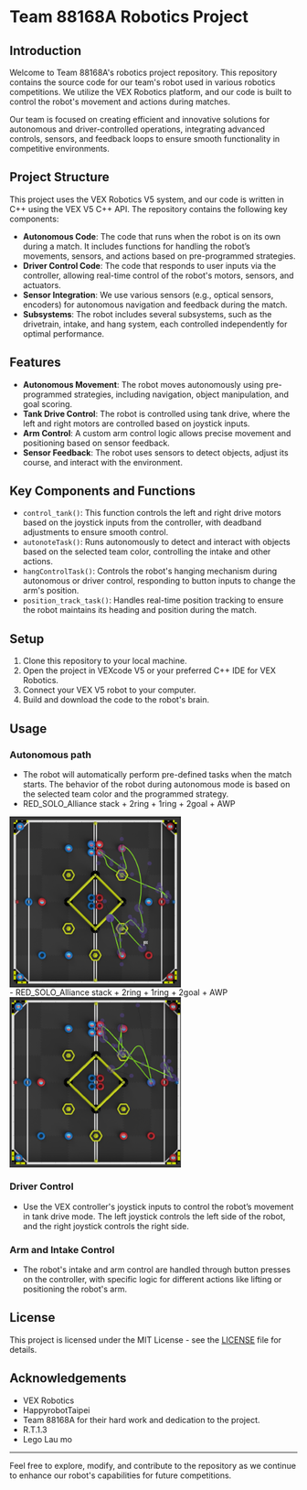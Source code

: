 # Team 88168A Robotics Project
## Introduction

Welcome to Team 88168A's robotics project repository. This repository contains the source code for our team's robot used in various robotics competitions. We utilize the VEX Robotics platform, and our code is built to control the robot's movement and actions during matches.

Our team is focused on creating efficient and innovative solutions for autonomous and driver-controlled operations, integrating advanced controls, sensors, and feedback loops to ensure smooth functionality in competitive environments.

## Project Structure

This project uses the VEX Robotics V5 system, and our code is written in C++ using the VEX V5 C++ API. The repository contains the following key components:

- **Autonomous Code**: The code that runs when the robot is on its own during a match. It includes functions for handling the robot’s movements, sensors, and actions based on pre-programmed strategies.
- **Driver Control Code**: The code that responds to user inputs via the controller, allowing real-time control of the robot's motors, sensors, and actuators.
- **Sensor Integration**: We use various sensors (e.g., optical sensors, encoders) for autonomous navigation and feedback during the match.
- **Subsystems**: The robot includes several subsystems, such as the drivetrain, intake, and hang system, each controlled independently for optimal performance.

## Features

- **Autonomous Movement**: The robot moves autonomously using pre-programmed strategies, including navigation, object manipulation, and goal scoring.
- **Tank Drive Control**: The robot is controlled using tank drive, where the left and right motors are controlled based on joystick inputs.
- **Arm Control**: A custom arm control logic allows precise movement and positioning based on sensor feedback.
- **Sensor Feedback**: The robot uses sensors to detect objects, adjust its course, and interact with the environment.
  
## Key Components and Functions

- `control_tank()`: This function controls the left and right drive motors based on the joystick inputs from the controller, with deadband adjustments to ensure smooth control.
- `autonoteTask()`: Runs autonomously to detect and interact with objects based on the selected team color, controlling the intake and other actions.
- `hangControlTask()`: Controls the robot's hanging mechanism during autonomous or driver control, responding to button inputs to change the arm's position.
- `position_track_task()`: Handles real-time position tracking to ensure the robot maintains its heading and position during the match.

## Setup

1. Clone this repository to your local machine.
2. Open the project in VEXcode V5 or your preferred C++ IDE for VEX Robotics.
3. Connect your VEX V5 robot to your computer.
4. Build and download the code to the robot's brain.

## Usage

### Autonomous path

- The robot will automatically perform pre-defined tasks when the match starts. The behavior of the robot during autonomous mode is based on the selected team color and the programmed strategy.
- RED_SOLO_Alliance stack + 2ring + 1ring + 2goal + AWP                                             
<div style="display: flex; justify-content: space-between;">
  <img src="path/VEX_RED_SOLO.png" alt="RED SOLO" width="300" style="margin-right: 20px;" />                                                                                                          
</div>
- RED_SOLO_Alliance stack + 2ring + 1ring + 2goal + AWP  
<div style="display: flex; justify-content: space-between;">                                                                                                        
  <img src="path/VEX_RW_right.png" alt="RED R5 or RW" width="300" />
</div>





### Driver Control

- Use the VEX controller's joystick inputs to control the robot’s movement in tank drive mode. The left joystick controls the left side of the robot, and the right joystick controls the right side.

### Arm and Intake Control

- The robot's intake and arm control are handled through button presses on the controller, with specific logic for different actions like lifting or positioning the robot's arm.

## License

This project is licensed under the MIT License - see the [LICENSE](LICENSE) file for details.

## Acknowledgements

- VEX Robotics
- HappyrobotTaipei
- Team 88168A for their hard work and dedication to the project.
- R.T.1.3
- Lego Lau mo 

---

Feel free to explore, modify, and contribute to the repository as we continue to enhance our robot's capabilities for future competitions.
